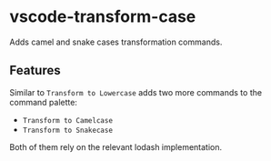 # vscode-transform-case
Adds camel and snake cases transformation commands.

## Features
Similar to `Transform to Lowercase` adds two more commands to the command palette:
- `Transform to Camelcase`
- `Transform to Snakecase`

Both of them rely on the relevant lodash implementation.
